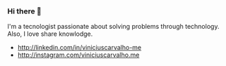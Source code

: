 ### Hi there 👋

I'm a tecnologist passionate about solving problems through technology. Also, I love share knowlodge. 
-  http://linkedin.com/in/viniciuscarvalho-me
-  http://instagram.com/viniciuscarvalho.me

<!--
**viniciuscdes/viniciuscdes** is a ✨ _special_ ✨ repository because its `README.md` (this file) appears on your GitHub profile.

Here are some ideas to get you started:

- 🔭 I’m currently working on ...
- 🌱 I’m currently learning ...
- 👯 I’m looking to collaborate on ...
- 🤔 I’m looking for help with ...
- 💬 Ask me about ...
- 📫 How to reach me: ...
- 😄 Pronouns: ...
- ⚡ Fun fact: ...
-->

